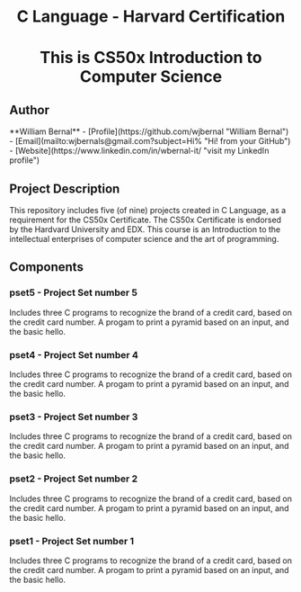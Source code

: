 <h1 align="center">C Language - Harvard Certification</h1>
<h1 align="center">This is CS50x Introduction to Computer Science</h1>

<h2>Author</h2>
**William Bernal**
- [Profile](https://github.com/wjbernal "William Bernal")
- [Email](mailto:wjbernals@gmail.com?subject=Hi% "Hi! from your GitHub")
- [Website](https://www.linkedin.com/in/wbernal-it/ "visit my LinkedIn profile")

<h2>Project Description</h2>

<p>This repository includes five (of nine) projects created in C Language, as a requirement for the CS50x Certificate.
The CS50x Certificate is endorsed by the Hardvard University and EDX. This course is an Introduction to the intellectual enterprises of computer science and the art of programming.</p>

<h2>Components</h2>

### pset5 - Project Set number 5
<p>Includes three C programs to recognize the brand of a credit card, based on the credit card number. A progam to print a pyramid based on an input, and the basic hello.</p>

### pset4 - Project Set number 4
<p>Includes three C programs to recognize the brand of a credit card, based on the credit card number. A progam to print a pyramid based on an input, and the basic hello.</p>

### pset3 - Project Set number 3
<p>Includes three C programs to recognize the brand of a credit card, based on the credit card number. A progam to print a pyramid based on an input, and the basic hello.</p>

### pset2 - Project Set number 2
<p>Includes three C programs to recognize the brand of a credit card, based on the credit card number. A progam to print a pyramid based on an input, and the basic hello.</p>

### pset1 - Project Set number 1
<p>Includes three C programs to recognize the brand of a credit card, based on the credit card number. A progam to print a pyramid based on an input, and the basic hello.</p>




